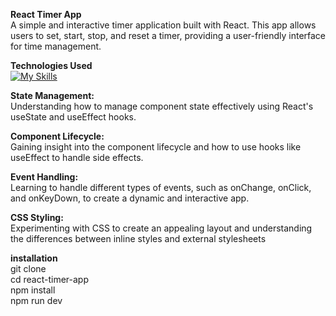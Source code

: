 **React Timer App**<br />
A simple and interactive timer application built with React. This app allows users to set, start, stop, and reset a timer, providing a user-friendly interface for time management.<br />

**Technologies Used**<br />
[![My Skills](https://skillicons.dev/icons?i=react,js,html,css,vite)](https://skillicons.dev)<br />

**State Management:**<br />
Understanding how to manage component state effectively using React's useState and useEffect hooks.<br />

**Component Lifecycle:**<br />
Gaining insight into the component lifecycle and how to use hooks like useEffect to handle side effects.<br />

**Event Handling:**<br />
Learning to handle different types of events, such as onChange, onClick, and onKeyDown, to create a dynamic and interactive app.<br />

**CSS Styling:**<br />
Experimenting with CSS to create an appealing layout and understanding the differences between inline styles and external stylesheets<br />


**installation**<br />
git clone <your-repo-url><br />
cd react-timer-app<br />
npm install<br />
npm run dev<br />
